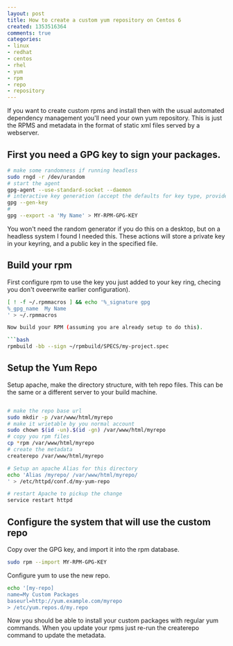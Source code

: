 ```yaml
---
layout: post
title: How to create a custom yum repository on Centos 6
created: 1353516364
comments: true
categories:
- linux
- redhat
- centos
- rhel
- yum
- rpm
- repo
- repository
---
```

If you want to create custom rpms and install then with the usual automated dependency management you'll need your own yum repository. This is just the RPMS and metadata in the format of static xml files served by a webserver.


## First you need a GPG key to sign your packages.

```bash
# make some randomness if running headless 
sudo rngd -r /dev/urandom 
# start the agent
gpg-agent --use-standard-socket --daemon
# interactive key generation (accept the defaults for key type, provide your name and email when promted)
gpg --gen-key
# 
gpg --export -a 'My Name' > MY-RPM-GPG-KEY
```

You won't need the random generator if you do this on a desktop, but on a headless system I found I needed this. These actions will store a private key in your keyring, and a public key in the specified file.


## Build your rpm

First configure rpm to use the key you just added to your key ring, checing you don't oveerwrite earlier configuration).

```bash
[ ! -f ~/.rpmmacros ] && echo '%_signature gpg
%_gpg_name  My Name
' > ~/.rpmmacros

Now build your RPM (assuming you are already setup to do this).

```bash
rpmbuild -bb --sign ~/rpmbuild/SPECS/my-project.spec
```

## Setup the Yum Repo
Setup apache, make the directory structure, with teh repo files. This can be the same or a different server to your build machine.

```bash

# make the repo base url
sudo mkdir -p /var/www/html/myrepo
# make it wrietable by you normal account
sudo chown $(id -un).$(id -gn) /var/www/html/myrepo 
# copy you rpm files
cp *rpm /var/www/html/myrepo
# create the metadata
createrepo /var/www/html/myrepo

# Setup an apache Alias for this directory
echo 'Alias /myrepo/ /var/www/html/myrepo/
' > /etc/httpd/conf.d/my-yum-repo 

# restart Apache to pickup the change
service restart httpd

```

## Configure the system that will use the custom repo

Copy over the GPG key, and import it into the  rpm database.

```bash
sudo rpm --import MY-RPM-GPG-KEY
```

Configure yum to use the new repo.

```bash
echo '[my-repo]
name=My Custom Packages
baseurl=http://yum.example.com/myrepo
> /etc/yum.repos.d/my.repo 

```

Now you should be able to install your custom packages with regular yum commands. When you update your rpms just re-run the createrepo command to update the metadata.



